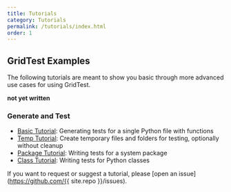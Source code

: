 ```yaml
---
title: Tutorials
category: Tutorials
permalink: /tutorials/index.html
order: 1
---
```


## GridTest Examples

The following tutorials are meant to show you basic through more advanced use cases for
using GridTest.

**not yet written**

### Generate and Test

 - [Basic Tutorial](basic/): Generating tests for a single Python file with functions
 - [Temp Tutorial](temp/): Create temporary files and folders for testing, optionally without cleanup
 - [Package Tutorial](): Writing tests for a system package
 - [Class Tutorial](): Writing tests for Python classes

If you want to request or suggest a tutorial, please [open an issue](https://github.com/{{ site.repo }}/issues).
